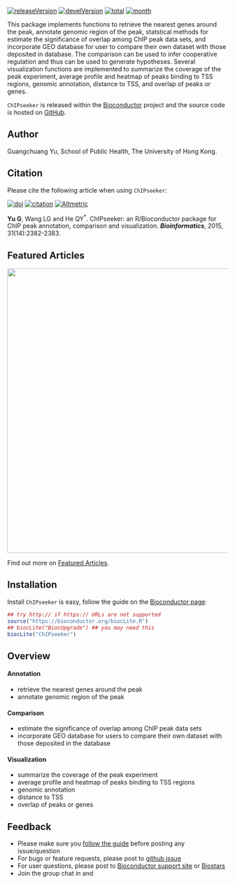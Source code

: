 <!-- AddToAny BEGIN -->
<div class="a2a_kit a2a_kit_size_32 a2a_default_style">
<a class="a2a_dd" href="//www.addtoany.com/share"></a>
<a class="a2a_button_facebook"></a>
<a class="a2a_button_twitter"></a>
<a class="a2a_button_google_plus"></a>
<a class="a2a_button_pinterest"></a>
<a class="a2a_button_reddit"></a>
<a class="a2a_button_sina_weibo"></a>
<a class="a2a_button_wechat"></a>
<a class="a2a_button_douban"></a>
</div>
<script async src="//static.addtoany.com/menu/page.js"></script>
<!-- AddToAny END -->

<link rel="stylesheet" href="https://guangchuangyu.github.io/css/font-awesome.min.css">

[![releaseVersion](https://img.shields.io/badge/release%20version-1.10.0-blue.svg?style=flat)](https://bioconductor.org/packages/ChIPseeker)
[![develVersion](https://img.shields.io/badge/devel%20version-1.11.0-blue.svg?style=flat)](https://github.com/GuangchuangYu/ChIPseeker)
[![total](https://img.shields.io/badge/downloads-18183/total-blue.svg?style=flat)](https://bioconductor.org/packages/stats/bioc/ChIPseeker)
[![month](https://img.shields.io/badge/downloads-555/month-blue.svg?style=flat)](https://bioconductor.org/packages/stats/bioc/ChIPseeker)

This package implements functions to retrieve the nearest genes around the peak, annotate genomic region of the peak, statstical methods for estimate the significance of overlap among ChIP peak data sets, and incorporate GEO database for user to compare their own dataset with those deposited in database. The comparison can be used to infer cooperative regulation and thus can be used to generate hypotheses. Several visualization functions are implemented to summarize the coverage of the peak experiment, average profile and heatmap of peaks binding to TSS regions, genomic annotation, distance to TSS, and overlap of peaks or genes.

`ChIPseeker` is released within the [Bioconductor](https://www.bioconductor.org/packages/ChIPseeker) project and the source code is hosted on <a href="https://github.com/GuangchuangYu/ChIPseeker"><i class="fa fa-github fa-lg"></i> GitHub</a>.

## <i class="fa fa-user"></i> Author

Guangchuang Yu, School of Public Health, The University of Hong Kong.

## <i class="fa fa-book"></i> Citation

Please cite the following article when using `ChIPseeker`:

[![doi](https://img.shields.io/badge/doi-10.1093/bioinformatics/btv145-blue.svg?style=flat)](http://dx.doi.org/10.1093/bioinformatics/btv145)
[![citation](https://img.shields.io/badge/cited%20by-24-blue.svg?style=flat)](https://scholar.google.com.hk/scholar?oi=bibs&hl=en&cites=12053363057899219488)
[![Altmetric](https://img.shields.io/badge/Altmetric-33-blue.svg?style=flat)](https://www.altmetric.com/details/3781087)

__Yu G__, Wang LG and He QY<sup>*</sup>. ChIPseeker: an R/Bioconductor package for ChIP peak annotation, comparison and visualization. **_Bioinformatics_**, 2015, 31(14):2382-2383.


## <i class="fa fa-pencil"></i> Featured Articles

<img src="https://guangchuangyu.github.io/featured_img/ChIPseeker/heatmap2016.gif" width="650">


<i class="fa fa-hand-o-right"></i> Find out more on <i class="fa fa-pencil"></i> [Featured Articles](https://guangchuangyu.github.io/ChIPseeker/featuredArticles/).

## <i class="fa fa-download"></i> Installation

Install `ChIPseeker` is easy, follow the guide on the [Bioconductor page](https://bioconductor.org/packages/ChIPseeker):


```r
## try http:// if https:// URLs are not supported
source("https://bioconductor.org/biocLite.R")
## biocLite("BiocUpgrade") ## you may need this
biocLite("ChIPseeker")
```

## <i class="fa fa-cogs"></i> Overview

#### <i class="fa fa-angle-double-right"></i> Annotation

+ retrieve the nearest genes around the peak
+ annotate genomic region of the peak

#### <i class="fa fa-angle-double-right"></i> Comparison

+ estimate the significance of overlap among ChIP peak data sets
+ incorporate GEO database for users to compare their own dataset with those deposited in the database

#### <i class="fa fa-angle-double-right"></i> Visualization

+ summarize the coverage of the peak experiment
+ average profile and heatmap of peaks binding to TSS regions
+ genomic annotation
+ distance to TSS
+ overlap of peaks or genes

<!--

## <i class="fa fa-code-fork"></i> Projects that depend on _ChIPseeker_

-->


## <i class="fa fa-comment"></i> Feedback

<ul class="fa-ul">
	<li><i class="fa-li fa fa-hand-o-right"></i> Please make sure you <a href="https://guangchuangyu.github.io/2016/07/how-to-bug-author">follow the guide</a> before posting any issue/question</li>
	<li><i class="fa-li fa fa-bug"></i> For bugs or feature requests, please post to <i class="fa fa-github-alt"></i> <a href="https://github.com/GuangchuangYu/ChIPseeker/issues">github issue</a></li>
	<li><i class="fa-li fa fa-question"></i> For user questions, please post to <i class="fa fa-support"></i> <a href="https://support.bioconductor.org">Bioconductor support site</a> or <a href="https://www.biostars.org">Biostars</a></li>
	<li><i class="fa-li fa fa-commenting"></i> Join the group chat in <a href="https://twitter.com/hashtag/ChIPseeker"><i class="fa fa-twitter fa-lg"></i></a> and <a href="http://huati.weibo.com/k/ChIPseeker"><i class="fa fa-weibo fa-lg"></i></a></li>
</ul>


